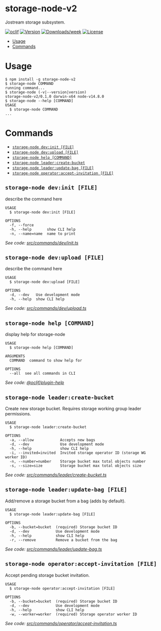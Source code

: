 storage-node-v2
===============

Jostream storage subsystem.

[![oclif](https://img.shields.io/badge/cli-oclif-brightgreen.svg)](https://oclif.io)
[![Version](https://img.shields.io/npm/v/storage-node-v2.svg)](https://npmjs.org/package/storage-node-v2)
[![Downloads/week](https://img.shields.io/npm/dw/storage-node-v2.svg)](https://npmjs.org/package/storage-node-v2)
[![License](https://img.shields.io/npm/l/storage-node-v2.svg)](https://github.com/shamil-gadelshin/storage-node-v2/blob/master/package.json)

<!-- toc -->
* [Usage](#usage)
* [Commands](#commands)
<!-- tocstop -->
# Usage
<!-- usage -->
```sh-session
$ npm install -g storage-node-v2
$ storage-node COMMAND
running command...
$ storage-node (-v|--version|version)
storage-node-v2/0.1.0 darwin-x64 node-v14.8.0
$ storage-node --help [COMMAND]
USAGE
  $ storage-node COMMAND
...
```
<!-- usagestop -->
# Commands
<!-- commands -->
* [`storage-node dev:init [FILE]`](#storage-node-devinit-file)
* [`storage-node dev:upload [FILE]`](#storage-node-devupload-file)
* [`storage-node help [COMMAND]`](#storage-node-help-command)
* [`storage-node leader:create-bucket`](#storage-node-leadercreate-bucket)
* [`storage-node leader:update-bag [FILE]`](#storage-node-leaderupdate-bag-file)
* [`storage-node operator:accept-invitation [FILE]`](#storage-node-operatoraccept-invitation-file)

## `storage-node dev:init [FILE]`

describe the command here

```
USAGE
  $ storage-node dev:init [FILE]

OPTIONS
  -f, --force
  -h, --help       show CLI help
  -n, --name=name  name to print
```

_See code: [src/commands/dev/init.ts](https://github.com/shamil-gadelshin/storage-node-v2/blob/v0.1.0/src/commands/dev/init.ts)_

## `storage-node dev:upload [FILE]`

describe the command here

```
USAGE
  $ storage-node dev:upload [FILE]

OPTIONS
  -d, --dev   Use development mode
  -h, --help  show CLI help
```

_See code: [src/commands/dev/upload.ts](https://github.com/shamil-gadelshin/storage-node-v2/blob/v0.1.0/src/commands/dev/upload.ts)_

## `storage-node help [COMMAND]`

display help for storage-node

```
USAGE
  $ storage-node help [COMMAND]

ARGUMENTS
  COMMAND  command to show help for

OPTIONS
  --all  see all commands in CLI
```

_See code: [@oclif/plugin-help](https://github.com/oclif/plugin-help/blob/v3.2.2/src/commands/help.ts)_

## `storage-node leader:create-bucket`

Create new storage bucket. Requires storage working group leader permissions.

```
USAGE
  $ storage-node leader:create-bucket

OPTIONS
  -a, --allow            Accepts new bags
  -d, --dev              Use development mode
  -h, --help             show CLI help
  -i, --invited=invited  Invited storage operator ID (storage WG worker ID)
  -n, --number=number    Storage bucket max total objects number
  -s, --size=size        Storage bucket max total objects size
```

_See code: [src/commands/leader/create-bucket.ts](https://github.com/shamil-gadelshin/storage-node-v2/blob/v0.1.0/src/commands/leader/create-bucket.ts)_

## `storage-node leader:update-bag [FILE]`

Add/remove a storage bucket from a bag (adds by default).

```
USAGE
  $ storage-node leader:update-bag [FILE]

OPTIONS
  -b, --bucket=bucket  (required) Storage bucket ID
  -d, --dev            Use development mode
  -h, --help           show CLI help
  -r, --remove         Remove a bucket from the bag
```

_See code: [src/commands/leader/update-bag.ts](https://github.com/shamil-gadelshin/storage-node-v2/blob/v0.1.0/src/commands/leader/update-bag.ts)_

## `storage-node operator:accept-invitation [FILE]`

Accept pending storage bucket invitation.

```
USAGE
  $ storage-node operator:accept-invitation [FILE]

OPTIONS
  -b, --bucket=bucket  (required) Storage bucket ID
  -d, --dev            Use development mode
  -h, --help           show CLI help
  -w, --worker=worker  (required) Storage operator worker ID
```

_See code: [src/commands/operator/accept-invitation.ts](https://github.com/shamil-gadelshin/storage-node-v2/blob/v0.1.0/src/commands/operator/accept-invitation.ts)_
<!-- commandsstop -->
